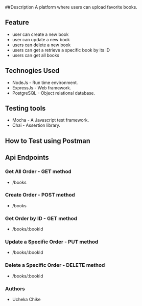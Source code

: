 ##Description
A platform where users can upload favorite books.

## Feature

- user can create a new book
- user can update a new book
- users can delete a new book
- users can get a retrieve a specific book by its ID
- users can get all books


## Technogies Used
- NodeJs - Run time environment.
- ExpressJs - Web framework.
- PostgreSQL - Object relational database.
<!-- - Babel - Javascript compiler.
- Eslint - Javascript linter. Airbnb style guide was followed. -->

## Testing tools
* Mocha - A Javascript test framework.
* Chai - Assertion library.
<!-- * Istanbul - Javascript code instrumenter.
* nyc - Istanbul's command line interface. -->

## How to Test using Postman

## Api Endpoints
### Get All Order - GET method
- /books
### Create Order - POST method
- /books
### Get Order by ID - GET method
- /books/:bookId
### Update a Specific Order - PUT method
- /books/:bookId
### Delete a Specific Order - DELETE method
- /books/:bookId

### Authors
* Ucheka Chike

